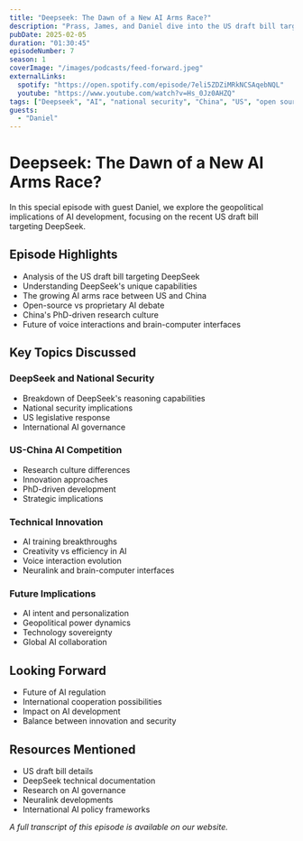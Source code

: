 ```yaml
---
title: "Deepseek: The Dawn of a New AI Arms Race?"
description: "Prass, James, and Daniel dive into the US draft bill targeting DeepSeek, a reasoning AI model, and its national security implications. They break down what sets DeepSeek apart, the AI arms race between the US and China, and the tension between open-source and proprietary AI."
pubDate: 2025-02-05
duration: "01:30:45"
episodeNumber: 7
season: 1
coverImage: "/images/podcasts/feed-forward.jpeg"
externalLinks:
  spotify: "https://open.spotify.com/episode/7eli5ZDZiMRkNCSAqebNQL"
  youtube: "https://www.youtube.com/watch?v=Hs_0Jz0AHZQ"
tags: ["Deepseek", "AI", "national security", "China", "US", "open source", "AI policy", "Neuralink"]
guests:
  - "Daniel"
---
```


# Deepseek: The Dawn of a New AI Arms Race?

In this special episode with guest Daniel, we explore the geopolitical implications of AI development, focusing on the recent US draft bill targeting DeepSeek.

## Episode Highlights

- Analysis of the US draft bill targeting DeepSeek
- Understanding DeepSeek's unique capabilities
- The growing AI arms race between US and China
- Open-source vs proprietary AI debate
- China's PhD-driven research culture
- Future of voice interactions and brain-computer interfaces

## Key Topics Discussed

### DeepSeek and National Security
- Breakdown of DeepSeek's reasoning capabilities
- National security implications
- US legislative response
- International AI governance

### US-China AI Competition
- Research culture differences
- Innovation approaches
- PhD-driven development
- Strategic implications

### Technical Innovation
- AI training breakthroughs
- Creativity vs efficiency in AI
- Voice interaction evolution
- Neuralink and brain-computer interfaces

### Future Implications
- AI intent and personalization
- Geopolitical power dynamics
- Technology sovereignty
- Global AI collaboration

## Looking Forward
- Future of AI regulation
- International cooperation possibilities
- Impact on AI development
- Balance between innovation and security

## Resources Mentioned

- US draft bill details
- DeepSeek technical documentation
- Research on AI governance
- Neuralink developments
- International AI policy frameworks

*A full transcript of this episode is available on our website.* 